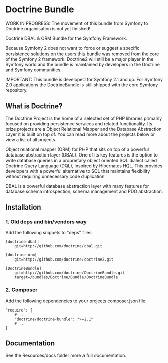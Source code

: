 # Doctrine Bundle

WORK IN PROGRESS: The movement of this bundle from Symfony to Doctrine orgainisation is not yet finished!

Doctrine DBAL & ORM Bundle for the Symfony Framework.

Because Symfony 2 does not want to force or suggest a specific persistence solutions on the users
this bundle was removed from the core of the Symfony 2 framework. Doctrine2 will still be a major player
in the Symfony world and the bundle is maintained by developers in the Doctrine and Symfony communities.

IMPORTANT: This bundle is developed for Symfony 2.1 and up. For Symfony 2.0 applications the DoctrineBundle
is still shipped with the core Symfony repository.

## What is Doctrine?

The Doctrine Project is the home of a selected set of PHP libraries primarily focused on providing persistence
services and related functionality. Its prize projects are a Object Relational Mapper and the Database Abstraction
Layer it is built on top of. You can read more about the projects below or view a list of all projects.

Object relational mapper (ORM) for PHP that sits on top of a powerful database abstraction layer (DBAL).
One of its key features is the option to write database queries in a proprietary object oriented SQL dialect
called Doctrine Query Language (DQL), inspired by Hibernates HQL. This provides developers with a powerful
alternative to SQL that maintains flexibility without requiring unnecessary code duplication.

DBAL is a powerful database abstraction layer with many features for database schema introspection,
schema management and PDO abstraction.

## Installation

### 1. Old deps and bin/vendors way

Add the following snippets to "deps" files:

    [doctrine-dbal]
        git=http://github.com/doctrine/dbal.git

    [doctrine-orm]
        git=http://github.com/doctrine/doctrine2.git

    [DoctrineBundle]
        git=http://github.com/doctrine/DoctrineBundle.git
        target=/bundles/Doctrine/Bundle/DoctrineBundle

### 2. Composer

Add the following dependencies to your projects composer.json file:

    "require": {
        # ..
        "doctrine/doctrine-bundle": ">=2.1"
        # ..
    }

## Documentation

See the Resources/docs folder more a full documentation.
